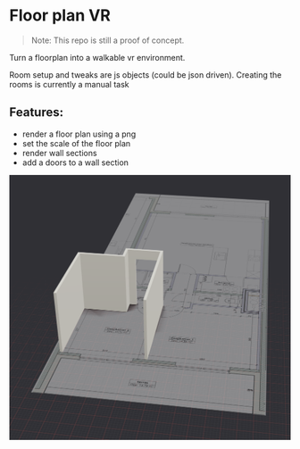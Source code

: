 # Floor plan VR

> Note: This repo is still a proof of concept.

Turn a floorplan into a walkable vr environment.

Room setup and tweaks are js objects (could be json driven).
Creating the rooms is currently a manual task

## Features:

-   render a floor plan using a png
-   set the scale of the floor plan
-   render wall sections
-   add a doors to a wall section

![POC screenshot](public/screenshot.png)
